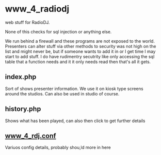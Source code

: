 # www_4_radiodj
web stuff for RadioDJ.

None of this checks for sql injection or anything else.

We run behind a firewall and these programs are not exposed to the world.
Presenters can alter stuff via other methods to security was not high on the list and might never be, but if someone wants to add it in or I get time I may start to add stuff.
I do have rudimentry secutrity like only accessing the sql table that a function needs and it it only needs read then that's all it gets.

## index.php
Sort of shows presenter information.
We use it on kiosk type screens around the studios.
Can also be used in studio of course.
## history.php
Shows what has been played, can also then click to get further details
## www_4_rdj.conf
Variuos config details, probably shou,ld more in here
